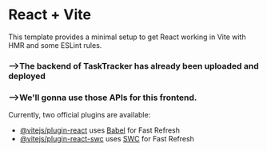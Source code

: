 # React + Vite

This template provides a minimal setup to get React working in Vite with HMR and some ESLint rules.

### -->The backend of TaskTracker has already been uploaded and deployed
### -->We'll gonna use those APIs for this frontend.

Currently, two official plugins are available:

- [@vitejs/plugin-react](https://github.com/vitejs/vite-plugin-react/blob/main/packages/plugin-react/README.md) uses [Babel](https://babeljs.io/) for Fast Refresh
- [@vitejs/plugin-react-swc](https://github.com/vitejs/vite-plugin-react-swc) uses [SWC](https://swc.rs/) for Fast Refresh
